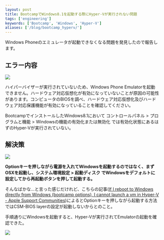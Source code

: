 ```yaml
---
layout: post
title: BootcampでWindows8.1を起動する際にHyper-Vが実行されない問題
tags: ['engineering']
keywords: ['Bootcamp', 'Windows', 'Hyper-V']
aliases: ['/blog/bootcamp_hyperv/']
---
```


Windows Phoneのエミュレータが起動できなくなる問題を発見したので報告します。

## エラー内容

<img src="/img/blog_bootcamp_hyperv01.png" class="image-on-frame-medium">

ハイパーバイザーが実行されていないため、Windows Phone Emulatorを起動できません。ハードウェア対応仮想化が有効になっていないことが原因の可能性があります。コンピュータのBIOSを調べ、ハードウェア対応仮想化及びハードウェア対応保護機能が有効になっていることを確認してください。

BootcampでインストールしたWindows8.1において コントロールパネル > プログラムと機能 > Windowsの機能の有効化または無効化 では有効化状態にあるはずのHyper-Vが実行されていない。

## 解決策

<img src="/img/blog_bootcamp_hyperv02.png" class="image-on-frame-medium">

**Optionキーを押しながら電源を入れてWindowsを起動するのではなく、まずOSXを起動し、システム環境設定 > 起動ディスク でWindowsをデフォルトに設定してから再起動ボタンを押して起動する。**

そんなばかな...と言った感じだけれど、こちらの記事([If I reboot to Windows directly from Windows (bootcamp options), I cannot launch a vm in Hyper-V - Apple Support Communities](https://discussions.apple.com/thread/6666722?searchText=hyper-v))によるとOptionキーを押しながら起動する方法ではCSM-BIOS layerの設定が起動しないからとのこと。

手順通りにWindowsを起動すると、Hyper-Vが実行されてEmulatorの起動を確認できた。

<img src="/img/blog_bootcamp_hyperv03.png" class="image-on-frame" />